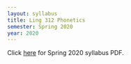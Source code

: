 ```yaml
---
layout: syllabus
title: Ling 312 Phonetics
semester: Spring 2020
year: 2020
---
```


Click [here](/assets/pdfsyllabi/sp2020-ling312.pdf) for Spring 2020 syllabus PDF.